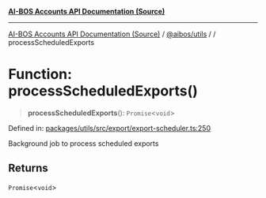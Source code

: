 [**AI-BOS Accounts API Documentation (Source)**](../../../README.md)

***

[AI-BOS Accounts API Documentation (Source)](../../../README.md) / [@aibos/utils](../README.md) / [](../README.md) / processScheduledExports

# Function: processScheduledExports()

> **processScheduledExports**(): `Promise`\<`void`\>

Defined in: [packages/utils/src/export/export-scheduler.ts:250](https://github.com/pohlai88/accounts/blob/48103fb36d28b2b9bfb33472b6de2f719773cde9/packages/utils/src/export/export-scheduler.ts#L250)

Background job to process scheduled exports

## Returns

`Promise`\<`void`\>
